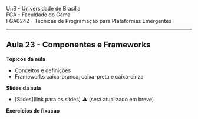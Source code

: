 
UnB - Universidade de Brasilia  
FGA - Faculdade do Gama  
FGA0242 - Técnicas de Programação para Plataformas Emergentes

---

## Aula 23 - Componentes e Frameworks

**Tópicos da aula**
- Conceitos e definições
- Frameworks caixa-branca, caixa-preta e caixa-cinza

**Slides da aula**
* [Slides](link para os slides)
  :warning: (será atualizado em breve)

**Exercicios de fixacao**
